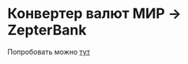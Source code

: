 # Конвертер валют МИР -> ZepterBank


Попробовать можно [тут](https://mir-to-zepter-converter.fly.dev/)